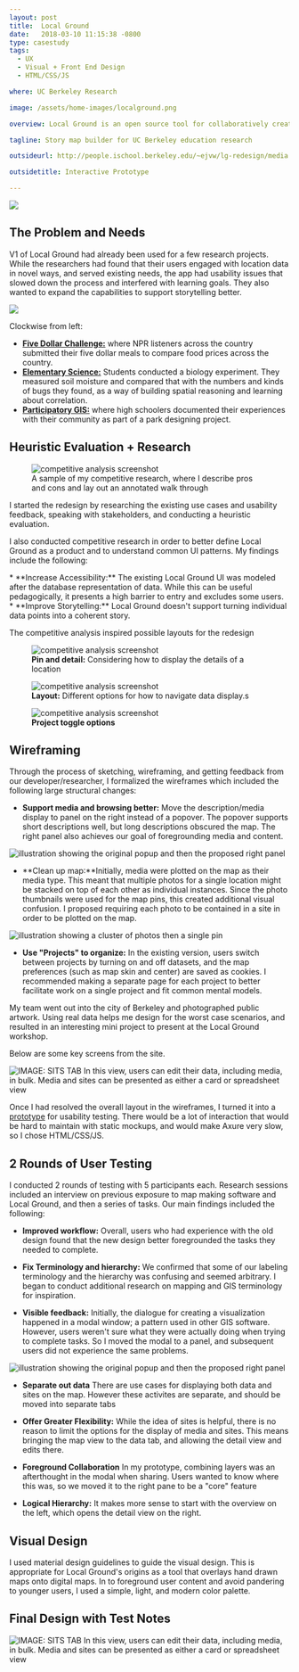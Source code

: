 ```yaml
---
layout: post
title:  Local Ground
date:   2018-03-10 11:15:38 -0800
type: casestudy
tags:
  - UX
  - Visual + Front End Design
  - HTML/CSS/JS

where: UC Berkeley Research

image: /assets/home-images/localground.png

overview: Local Ground is an open source tool for collaboratively creating map visualizations and stories built for an education research project at Berkeley. It features a combination of qualitative (photos, narrative), and quantitative (numerical) data to tell powerful stories and solve problems. Past Local Ground projects include <a href = 'http://dl.acm.org/citation.cfm?id=1926194'>youth led urban planning</a> and <a href = 'http://tap2k.org/papers/ICLS2016.pdf'>elementary school science</a>. 

tagline: Story map builder for UC Berkeley education research

outsideurl: http://people.ischool.berkeley.edu/~ejvw/lg-redesign/media.html

outsidetitle: Interactive Prototype

---
```


<div class="design-feature">
	<img class="broswer-screenshot" src = "/assets/LOCALGROUND/header2.png">
</div>


## The Problem and Needs



V1 of Local Ground had already been used for a few research projects. While the researchers had found that their users engaged with location data in novel ways, and served existing needs, the app had usability issues that slowed down the process and interfered with learning goals. They also wanted to expand the capabilities to support storytelling better.

<div class="design-feature">
	<img src = "/assets/LOCALGROUND/localground-usecases.png">
</div>

Clockwise from left: 
* **[Five Dollar Challenge:](http://www.code510.org/yri/fdc/#)** where NPR listeners across the country submitted their five dollar meals to compare food prices across the country.
* **[Elementary Science:](http://tap2k.org/papers/ICLS2016.pdf)** Students conducted a biology experiment. They measured soil moisture and compared that with the numbers and kinds of bugs they found, as a way of building spatial reasoning and learning about correlation.
* **[Participatory GIS:](http://tap2k.org/papers/localground_dev10.pdf)** where high schoolers documented their experiences with their community as part of a park designing project. 


## Heuristic Evaluation + Research
<div class="row design-feature-split">
  <div class = "col-sm-6">

  </div>
 </div>


<div class="row design-feature-split">
  <figure class = "col-sm-6">
  	<img src="/assets/LOCALGROUND/competitive-analysis.png" alt = "competitive analysis screenshot" >
  	 <figcaption class = "center"><span>A sample of my competitive research, where I describe pros and cons and lay out an annotated walk through </span></figcaption>
  </figure>
  <div class = "col-sm-6"> 
	<p>I started the redesign by researching the existing use cases and usability feedback, speaking with stakeholders, and conducting a <span class = "skill">heuristic evaluation</span>.</p>
	<p>I also conducted <span class = "skill">competitive research</span> in order to better define Local Ground as a product and to understand common UI patterns. My findings include the following:</p>
  </div>
</div>
* **Increase Accessibility:** The existing Local Ground UI was modeled after the database representation of data. While this can be useful pedagogically, it presents a high barrier to entry and excludes some users.			
* **Improve Storytelling:** Local Ground doesn't support turning individual data points into a coherent story.

The competitive analysis inspired possible layouts for the redesign

<div class="design-feature row">
  <figure class = "col-sm-4">
  	<img src="/assets/LOCALGROUND/pin-sketches.jpg" alt = "competitive analysis screenshot" >
  	 <figcaption class = "center"><span><strong>Pin and detail:</strong> Considering how to display the details of a location </span></figcaption>
  </figure>
  <figure class = "col-sm-4">
  	<img src="/assets/LOCALGROUND/layout-sketches.jpg" alt = "competitive analysis screenshot" >
  	 <figcaption class = "center"><span><strong>Layout:</strong> Different options for how to navigate data display.s</span></figcaption>
  </figure>
  <figure class = "col-sm-4">
  	<img src="/assets/LOCALGROUND/project-sketches.jpg" alt = "competitive analysis screenshot" >
  	 <figcaption class = "center"><span><strong>Project toggle options</strong> </span></figcaption>
  </figure>
</div>

## Wireframing

Through the process of sketching, wireframing, and getting feedback from our developer/researcher, I formalized the wireframes which included the following large structural changes:


* **Support media and browsing better:** Move the description/media display to panel on the right instead of a popover. The popover supports short descriptions well, but long descriptions obscured the map. The right panel also achieves our goal of foregrounding media and content.
<div class="change-illustration"><img src="/assets/LOCALGROUND/wireframe-1.png" alt = "illustration showing the original popup and then the proposed right panel ">
</div>
	
* **Clean up map:**Initially, media were plotted on the map as their media type. This meant that multiple photos for a single location might be stacked on top of each other as individual instances. Since the photo thumbnails were used for the map pins, this created additional visual confusion. I proposed requiring each photo to be contained in a site in order to be plotted on the map.
<div class="change-illustration">
	<img src="/assets/LOCALGROUND/wireframe-2.png" alt = "illustration showing a cluster of photos then a single pin">
</div>
	
* **Use "Projects" to organize:** In the existing version, users switch between projects by turning on and off datasets, and the map preferences (such as map skin and center) are saved as cookies. I recommended making a separate page for each project to better facilitate work on a single project and fit common mental models.

My team went out into the city of Berkeley and photographed public artwork. Using real data helps me design for the worst case scenarios, and resulted in an interesting mini project to present at the Local Ground workshop.

Below are some key screens from the site.

<div class="design-feature">
	<img src="/assets/LOCALGROUND/lg-prototype.png"  title="IMAGE: SITS TAB  In this view, users can edit their data, including media, in bulk. Media and sites can be presented as either a card or spreadsheet view">
</div>

Once I had resolved the overall layout in the wireframes, I turned it into a <a href="http://people.ischool.berkeley.edu/~ejvw/lg-redesign-old/index.html">prototype</a> for usability testing. There would be a lot of interaction that would be hard to maintain with static mockups, and would make Axure very slow, so I chose HTML/CSS/JS.

## 2 Rounds of User Testing

I conducted 2 rounds of testing with 5 participants each. Research sessions included an <span class = "skill">interview</span> on previous exposure to map making software and Local Ground, and then a series of <span class = "skill">tasks</span>. Our main findings included the following:

* **Improved workflow:** Overall, users who had experience with the old design found that the new design better foregrounded the tasks they needed to complete.
	
* **Fix Terminology and hierarchy:** We confirmed that some of our labeling terminology and the hierarchy was confusing and seemed arbitrary. I began to conduct additional research on mapping and GIS terminology for inspiration.

* **Visible feedback:** Initially, the dialogue for creating a visualization happened in a modal window; a pattern used in other GIS software. However, users weren't sure what they were actually doing when trying to complete tasks. So I moved the modal to a panel, and subsequent users did not experience the same problems.
<div class="change-illustration">
	<img src="/assets/LOCALGROUND/wireframe-3.png" alt = "illustration showing the original popup and then the proposed right panel ">
</div>

* **Separate out data** There are use cases for displaying both data and sites on the map. However these activites are separate, and should be moved into separate tabs

* **Offer Greater Flexibility:** While the idea of sites is helpful, there is no reason to limit the options for the display of media and sites. This means bringing the map view to the data tab, and allowing the detail view and edits there.

* **Foreground Collaboration** In my prototype, combining layers was an afterthought in the modal when sharing. Users wanted to know where this was, so we moved it to the right pane to be a "core" feature

* **Logical Hierarchy:** It makes more sense to start with the overview on the left, which opens the detail view on the right.



## Visual Design

I used material design guidelines to guide the visual design. This is appropriate for Local Ground's origins as a tool that overlays hand drawn maps onto digital maps. In to foreground user content and avoid pandering to younger users, I used a simple, light, and modern color palette.




## Final Design with Test Notes



<div class="design-feature">
	<img src="/assets/LOCALGROUND/lg-final.png"  title="IMAGE: SITS TAB  In this view, users can edit their data, including media, in bulk. Media and sites can be presented as either a card or spreadsheet view">
</div>
<!--<img class = "displayed full-width" 
src = "/assets/lg-wireframe1.png">-->

